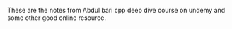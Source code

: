 These are the notes from Abdul bari cpp deep dive course on undemy and some other good online resource.
